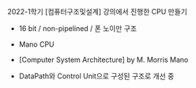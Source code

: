 2022-1학기 [컴퓨터구조및설계] 강의에서 진행한 CPU 만들기

- 16 bit / non-pipelined / 폰 노이만 구조
- Mano CPU
- [Computer System Architecture] by M. Morris Mano

- DataPath와 Control Unit으로 구성된 구조로 개선 중